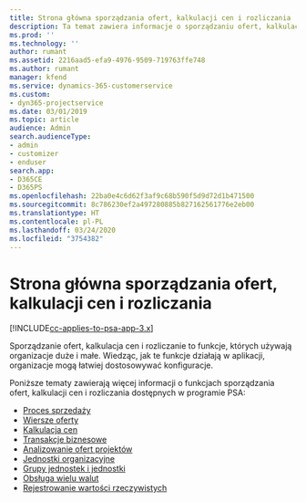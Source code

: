 ```yaml
---
title: Strona główna sporządzania ofert, kalkulacji cen i rozliczania
description: Ta temat zawiera informacje o sporządzaniu ofert, kalkulacji cen i rozliczaniu.
ms.prod: ''
ms.technology: ''
author: rumant
ms.assetid: 2216aad5-efa9-4976-9509-719763ffe748
ms.author: rumant
manager: kfend
ms.service: dynamics-365-customerservice
ms.custom:
- dyn365-projectservice
ms.date: 03/01/2019
ms.topic: article
audience: Admin
search.audienceType:
- admin
- customizer
- enduser
search.app:
- D365CE
- D365PS
ms.openlocfilehash: 22ba0e4c6d62f3af9c68b590f5d9d72d1b471500
ms.sourcegitcommit: 8c786230ef2a497280885b827162561776e2eb00
ms.translationtype: HT
ms.contentlocale: pl-PL
ms.lasthandoff: 03/24/2020
ms.locfileid: "3754382"
---
```

# <a name="quoting-pricing-and-billing-home-page"></a>Strona główna sporządzania ofert, kalkulacji cen i rozliczania

[!INCLUDE[cc-applies-to-psa-app-3.x](../includes/cc-applies-to-psa-app-3x.md)]

Sporządzanie ofert, kalkulacja cen i rozliczanie to funkcje, których używają organizacje duże i małe. Wiedząc, jak te funkcje działają w aplikacji, organizacje mogą łatwiej dostosowywać konfiguracje.

Poniższe tematy zawierają więcej informacji o funkcjach sporządzania ofert, kalkulacji cen i rozliczania dostępnych w programie PSA:

- [Proces sprzedaży](basic-sales-process.md)
- [Wiersze oferty](basic-quote-lines.md)
- [Kalkulacja cen](basic-pricing.md)
- [Transakcje biznesowe](basic-business-transactions.md)
- [Analizowanie ofert projektów](basic-analyzing-quotes.md)
- [Jednostki organizacyjne](advanced-organizational.md)
- [Grupy jednostek i jednostki](advanced-units.md)
- [Obsługa wielu walut](advanced-currency.md)
- [Rejestrowanie wartości rzeczywistych](advanced-actuals.md)
